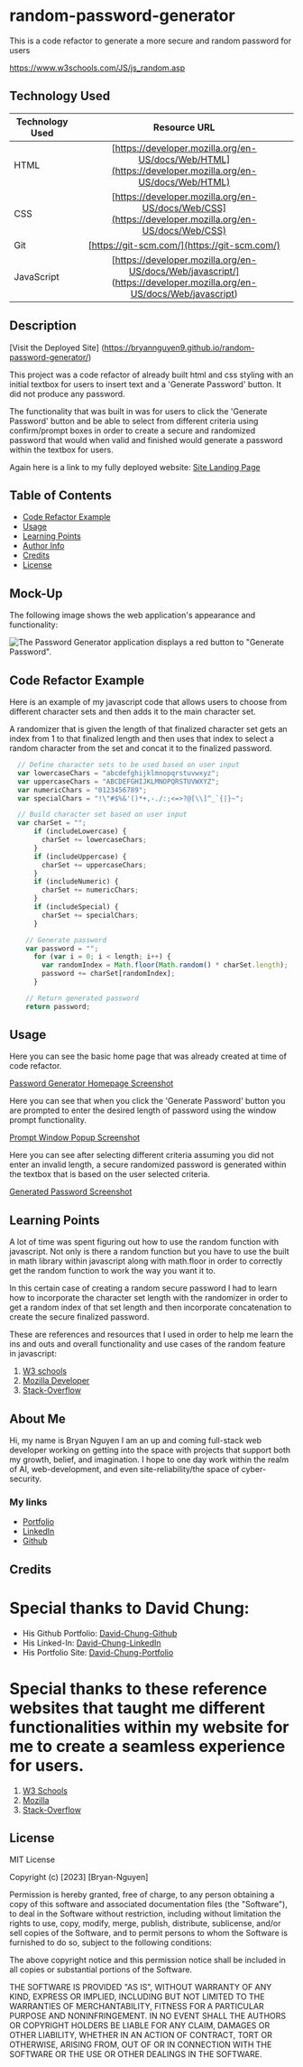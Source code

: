 # random-password-generator
This is a code refactor to generate a more secure and random password for users

https://www.w3schools.com/JS/js_random.asp

## Technology Used 

| Technology Used         | Resource URL           | 
| ------------- |:-------------:| 
| HTML    | [https://developer.mozilla.org/en-US/docs/Web/HTML](https://developer.mozilla.org/en-US/docs/Web/HTML) | 
| CSS     | [https://developer.mozilla.org/en-US/docs/Web/CSS](https://developer.mozilla.org/en-US/docs/Web/CSS)      |   
| Git | [https://git-scm.com/](https://git-scm.com/)     |  
| JavaScript | [https://developer.mozilla.org/en-US/docs/Web/javascript/] (https://developer.mozilla.org/en-US/docs/Web/javascript)     |

## Description

[Visit the Deployed Site] (https://bryannguyen9.github.io/random-password-generator/)

This project was a code refactor of already built html and css styling with an initial textbox for users to insert text and a 'Generate Password' button. It did not produce any password. 

The functionality that was built in was for users to click the 'Generate Password' button and be able to select from different criteria using confirm/prompt boxes in order to create a secure and randomized password that would when valid and finished would generate a password within the textbox for users.

Again here is a link to my fully deployed website: 
[Site Landing Page](https://bryannguyen9.github.io/random-password-generator/)

## Table of Contents

* [Code Refactor Example](#code-refactor-example)
* [Usage](#usage)
* [Learning Points](#learning-points)
* [Author Info](#author-info)
* [Credits](#credits)
* [License](#license)

## Mock-Up

The following image shows the web application's appearance and functionality:

![The Password Generator application displays a red button to "Generate Password".](./Assets/03-javascript-challenge-demo.png)

## Code Refactor Example

Here is an example of my javascript code that allows users to choose from different character sets and then adds it to the main character set. 

A randomizer that is given the length of that finalized character set gets an index from 1 to that finalized length and then uses that index to select a random character from the set and concat it to the finalized password.

```javascript
  // Define character sets to be used based on user input
  var lowercaseChars = "abcdefghijklmnopqrstuvwxyz";
  var uppercaseChars = "ABCDEFGHIJKLMNOPQRSTUVWXYZ";
  var numericChars = "0123456789";
  var specialChars = "!\"#$%&'()*+,-./:;<=>?@[\\]^_`{|}~";

  // Build character set based on user input
  var charSet = "";
      if (includeLowercase) {
        charSet += lowercaseChars;
      }
      if (includeUppercase) {
        charSet += uppercaseChars;
      }
      if (includeNumeric) {
        charSet += numericChars;
      }
      if (includeSpecial) {
        charSet += specialChars;
      }

    // Generate password
    var password = "";
      for (var i = 0; i < length; i++) {
        var randomIndex = Math.floor(Math.random() * charSet.length);
        password += charSet[randomIndex];
      }

    // Return generated password
    return password;
```

## Usage
 
Here you can see the basic home page that was already created at time of code refactor.

[Password Generator Homepage Screenshot](./Assets/passwordgeneratorhomess.png)

Here you can see that when you click the 'Generate Password' button you are prompted to enter the desired length of password using the window prompt functionality.

[Prompt Window Popup Screenshot](./Assets/images/windowpromptss.png)

Here you can see after selecting different criteria assuming you did not enter an invalid length, a secure randomized password is generated within the textbox that is based on the user selected criteria.

[Generated Password Screenshot](./Assets/images/generatedpassword.png)


## Learning Points 

A lot of time was spent figuring out how to use the random function with javascript. Not only is there a random function but you have to use the built in math library within javascript along with math.floor in order to correctly get the random function to work the way you want it to.

In this certain case of creating a random secure password I had to learn how to incorporate the character set length with the randomizer in order to get a random index of that set length and then incorporate concatenation to create the secure finalized password.

These are references and resources that I used in order to help me learn the ins and outs and overall functionality and use cases of the random feature in javascript:

1. [W3 schools](https://www.w3schools.com/JS/js_random.asp)
2. [Mozilla Developer](https://developer.mozilla.org/en-US/docs/Web/JavaScript/Reference/Global_Objects/Math/random)
3. [Stack-Overflow](https://stackoverflow.com/questions/1527803/generating-random-whole-numbers-in-javascript-in-a-specific-range)

## About Me

Hi, my name is Bryan Nguyen I am an up and coming full-stack web developer working
on getting into the space with projects that support both my growth, belief, and imagination. I hope to one day work within the realm of AI, web-development, and even site-reliability/the space of cyber-security.

### My links

* [Portfolio](https://bryannguyen9.github.io/Bryan-Nguyen-Portfolio/)
* [LinkedIn](https://linkedin.com/in/bryannguyen9)
* [Github](https://github.com/bryannguyen9)


## Credits

# Special thanks to David Chung: 
 
 * His Github Portfolio: [David-Chung-Github](https://github.com/dchung13/)
 * His Linked-In: [David-Chung-LinkedIn](https://www.linkedin.com/in/david-chung-77141526b/)
 * His Portfolio Site: [David-Chung-Portfolio](https://dchung13.github.io/David-Chung-Portfolio/) 

# Special thanks to these reference websites that taught me different functionalities within my website for me to create a seamless experience for users.

1. [W3 Schools](https://www.w3schools.com/JS/js_random.asp)
2. [Mozilla](https://developer.mozilla.org/en-US/docs/Web/JavaScript/Reference/Global_Objects/Math/random)
3. [Stack-Overflow](https://stackoverflow.com/questions/1527803/generating-random-whole-numbers-in-javascript-in-a-specific-range)


## License

MIT License

Copyright (c) [2023] [Bryan-Nguyen]

Permission is hereby granted, free of charge, to any person obtaining a copy
of this software and associated documentation files (the "Software"), to deal
in the Software without restriction, including without limitation the rights
to use, copy, modify, merge, publish, distribute, sublicense, and/or sell
copies of the Software, and to permit persons to whom the Software is
furnished to do so, subject to the following conditions:

The above copyright notice and this permission notice shall be included in all
copies or substantial portions of the Software.

THE SOFTWARE IS PROVIDED "AS IS", WITHOUT WARRANTY OF ANY KIND, EXPRESS OR
IMPLIED, INCLUDING BUT NOT LIMITED TO THE WARRANTIES OF MERCHANTABILITY,
FITNESS FOR A PARTICULAR PURPOSE AND NONINFRINGEMENT. IN NO EVENT SHALL THE
AUTHORS OR COPYRIGHT HOLDERS BE LIABLE FOR ANY CLAIM, DAMAGES OR OTHER
LIABILITY, WHETHER IN AN ACTION OF CONTRACT, TORT OR OTHERWISE, ARISING FROM,
OUT OF OR IN CONNECTION WITH THE SOFTWARE OR THE USE OR OTHER DEALINGS IN THE
SOFTWARE.
